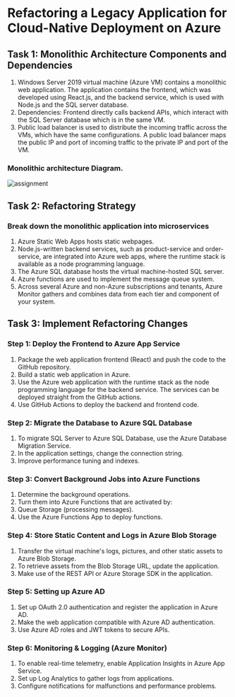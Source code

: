 # Refactoring a Legacy Application for Cloud-Native Deployment on Azure
## Task 1: Monolithic Architecture Components and Dependencies
1. Windows Server 2019 virtual machine (Azure VM) contains a monolithic web application. The application contains the frontend, which was developed using React.js, and the backend service, which is used with Node.js and the SQL server database.
2. Dependencies: Frontend directly calls backend APIs, which interact with the SQL Server database which is in the same VM.
2. Public load balancer is used to distribute the incoming traffic across the VMs, which have the same configurations. A public load balancer maps the public IP and port of incoming traffic to the private IP and port of the VM.
### Monolithic architecture Diagram.
![assignment](https://github.com/user-attachments/assets/5cdf5003-d3cb-418c-a080-a6dc27b7eabd)

## Task 2: Refactoring Strategy
### Break down the monolithic application into microservices
1. Azure Static Web Apps hosts static webpages.
2. Node.js-written backend services, such as product-service and order-service, are integrated into Azure web apps, where the runtime stack is available as a node programming language.
3. The Azure SQL database hosts the virtual machine-hosted SQL server.
4. Azure functions are used to implement the message queue system.
5.  Across several Azure and non-Azure subscriptions and tenants, Azure Monitor gathers and combines data from each tier and component of your system.

## Task 3: Implement Refactoring Changes
### Step 1: Deploy the Frontend to Azure App Service

1. Package the web application frontend (React) and push the code to the GitHub repository.
2. Build a static web application in Azure.
3. Use the Azure web application with the runtime stack as the node programming language for the backend service.  The services can be deployed straight from the GitHub actions.
4. Use GitHub Actions to deploy the backend and frontend code.

### Step 2: Migrate the Database to Azure SQL Database
1. To migrate SQL Server to Azure SQL Database, use the Azure Database Migration Service.
2. In the application settings, change the connection string.
3. Improve performance tuning and indexes.

### Step 3: Convert Background Jobs into Azure Functions

1. Determine the background operations.
2. Turn them into Azure Functions that are activated by:
3. Queue Storage (processing messages).
4. Use the Azure Functions App to deploy functions.

### Step 4: Store Static Content and Logs in Azure Blob Storage
1. Transfer the virtual machine's logs, pictures, and other static assets to Azure Blob Storage.
2. To retrieve assets from the Blob Storage URL, update the application.
3. Make use of the REST API or Azure Storage SDK in the application.

### Step 5: Setting up Azure AD 

1. Set up OAuth 2.0 authentication and register the application in Azure AD.
2. Make the web application compatible with Azure AD authentication.
3. Use Azure AD roles and JWT tokens to secure APIs.

### Step 6: Monitoring & Logging (Azure Monitor)
1. To enable real-time telemetry, enable Application Insights in Azure App Service.
2. Set up Log Analytics to gather logs from applications.
3. Configure notifications for malfunctions and performance problems.
